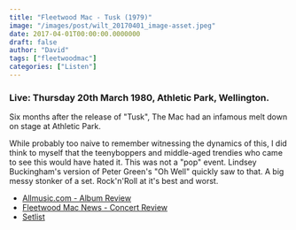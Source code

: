 ```yaml
---
title: "Fleetwood Mac - Tusk (1979)"
image: "/images/post/wilt_20170401_image-asset.jpeg"
date: 2017-04-01T00:00:00.0000000
draft: false
author: "David"
tags: ["fleetwoodmac"]
categories: ["Listen"]
---
```

### **Live: Thursday 20th March 1980, Athletic Park, Wellington.**

 Six months after the release of "Tusk", The Mac had an infamous melt down on stage at Athletic Park.

 While probably too naive to remember witnessing the dynamics of this, I did think to myself that the teenyboppers and middle-aged trendies who came to see this would have hated it. This was not a "pop" event. Lindsey Buckingham's version of Peter Green's "Oh Well" quickly saw to that. A big messy stonker of a set. Rock'n'Roll at it's best and worst.

-  [Allmusic.com - Album Review](http://www.allmusic.com/album/tusk-mw0000190000)
-  [Fleetwood Mac News - Concert Review](http://www.fleetwoodmacnews.com/2009/09/fleetwood-mac-wellington-nz-1980-worst.html)
-  [Setlist](http://www.setlist.fm/setlist/fleetwood-mac/1980/athletic-park-wellington-new-zealand-7bd3a690.html)